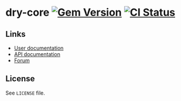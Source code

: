 <!--- This file is synced from hanakai-rb/repo-sync -->

[rubygem]: https://rubygems.org/gems/dry-core
[actions]: https://github.com/dry-rb/dry-core/actions

# dry-core [![Gem Version](https://badge.fury.io/rb/dry-core.svg)][rubygem] [![CI Status](https://github.com/dry-rb/dry-core/workflows/CI/badge.svg)][actions]

## Links

- [User documentation](https://dry-rb.org/gems/dry-core)
- [API documentation](http://rubydoc.info/gems/dry-core)
- [Forum](https://discourse.dry-rb.org)

## License

See `LICENSE` file.

